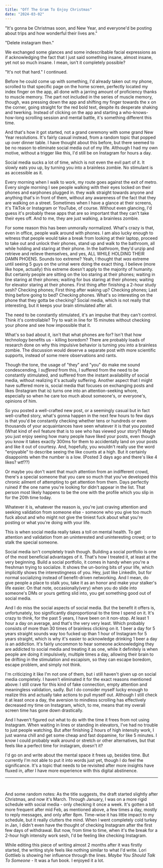 ```yaml
---
title: "Off The Gram To Enjoy Christmas"
date: "2024-03-02"
---
```


"It's gonna be Christmas soon, and New Year, and everyone'd be posting about trips and how wonderful their lives are."

"Delete instagram then."

We exchanged some glances and some indescribable facial expressions as if acknowledging the fact that I just said something insane, almost insane, yet not so much insane. I mean, isn't it completely possible?

"It's not that hard." I continued.

Before he could come up with something, I'd already taken out my phone, scrolled to that specific page on the home screen, perfectly located my index finger on the app, all done with a jarring amount of proficiency thanks to muscle memory. The part not included in the series of muscle memory, though, was pressing down the app and shifting my finger towards the x on the corner, going straight for the red bold text, despite its desperate shaking and twerking. Instead of clicking on the app and starting a who-knows-how-long scrolling session and mental battle, it's something different this time.



And that's how it got started, not a grand ceremony with some grand New Year resolutions. It's fairly casual instead, from a random topic that popped up over dinner table. I have thought about this before, but there seemed to be no reason to eliminate social media out of my life. Although I had my own motive, without a trigger like this, I'd still be on Instagram for hours a day.

Social media sucks a lot of time, which is not even the evil part of it. It slowly eats you up, by turning you into a brainless zombie. No stimulant is as accessible as it.

Every morning when I walk to work, my route goes against the exit of metro. Every single morning I see people walking with their eyes locked on their phones and earphones plugged in. they walk straight towards anyone and anything that's in front of them, without any awareness of the fact that they are walking on a street. Sometimes when I have a glance at their screens, it's TikTok or Instagram or YouTube, of course. Without even glancing, I'd guess it's probably these apps that are so important that they can't take their eyes off. And to me, they are just walking, a brainless zombie.

For some reason this has been unmorally normalized. What's crazy is that, even in office, people walk around with phones. I am also lucky enough to witness that people would take a break from looking at their laptop, proceed to take out and unlock their phones, stand up and walk to the bathroom, all while holding and staring at their phone. In the bathroom, they'd unzip and retrieve and relieve themselves, and yes, ALL WHILE HOLDING THEIR DAMN PHOENS. Sounds too extreme? Yeah, I thought that *was* extreme until seeing 5 guys on the urinal were doing the exact thing. I believe (more like hope, actually) this extreme doesn't apply to the majority of humanity. But certainly people are sitting on the loo staring at their phones; waiting in line staring at their phones; waiting for bus staring at their phones; waiting for elevator staring at their phones. First thing after finishing a 2-hour study sesh? Checking phones; First thing after waking up? Checking phones; Last thing before going to bed? Checking phones. What's so interesting on the phone that they gotta be checking? Social media, which is not really that interesting, but it keeps your brain stimulated after all.

The need to be constantly stimulated, it's an impulse that they can't control. Think it's controllable? Try to wait in line for 15 minutes without checking your phone and see how impossible that it.

What's so bad about it, isn't that what phones are for? Isn't that how technology benefits us - killing boredom? There are probably loads of research done on why this impulsive behavior is turning you into a brainless zombie. The discussion would deserve a separate post with more scientific supports, instead of some mere observations and rants. 


Though the tone, the usage of "they" and "you" do make me sound condescending, I *suffered* from this, I suffered from the need to be constantly stimulated, and suffered from the instant availability of social media, without realizing it's actually suffering. Another aspect that I might have suffered more is, social media that focuses on exchanging posts and likes (Instagram that is) turns one into an attention-seeking whore, especially so when he care too much about someone's, or everyone's, opinions of him.


So you posted a well-crafted new post, or a seemingly casual but in fact well-crafted story, what's gonna happen in the next few hours to few days is that you'd be constantly checking whether tens or hundreds or even thousands of your acquaintances have seen whatever it is that you posted (What kind of evil feature that is to see who has viewed your story?) Maybe you just enjoy seeing how many people have liked your posts, even though you know it takes exactly 300ms for them to accidentally land on your posts and like it out of courtesy. And, hopefully, you wouldn't really use the word "enjoyable" to describe seeing the like counts at a high. But it certainly disappoints when the number is a low. (Posted 3 days ago and there's like 4 likes? wtf??)

Or maybe you don't want that much attention from an indifferent crowd, there's a special someone that you care so much that you've developed this chronic ailment of attempting to get attention from them. Days perfectly ruined if the one name you're looking for didn't appear in the list. That person most likely happens to be the one with the profile which you slip in for the 20th time today.

Whatever it is, whatever the reason is, you're just craving attention and seeking validation from someone else - someone who you give too much fuck about and who might not give the tiniest fuck about what you're posting or what you're doing with your life.

This is when social media really takes a toll on mental health. To get attention and validation from an uninterested and uninteresting crowd; or to stalk the special someone.


Social media isn't completely trash though. Building a social portfolio is one of the most beneficial advantages of it. That's how I treated it, at least at the very beginning. Build a social portfolio, it comes in handy when you're a freshman trying to socialize. It shows the un-boring bits of your life, which implicitly shows the interestingness of you. Hey, just like LinkedIn, but for normal socializing instead of benefit-driven networking. And I mean, do give people a place to stalk you, take it as an honor and make your stalker's life easier. On that note, occasionally(very) when you do slide into someone's DMs or yours getting slid into, you get something good out of social media.

And I do miss the social aspects of social media. But the benefit it offers is, unfortunately, too significantly disproportional to the time I spend on it. It's crazy to think, for the past 5 years, I have been on it non-stop. At least 1 hour a day on average, and that's the very very least. Which probably consists of more than 30 times of brainless clicking on it. 1 beer a day for 5 years straight sounds way too fucked up than 1 hour of Instagram for 5 years straight, which is why it's easier to acknowledge drinking 1 beer a day is an addiction. It's fairly uncommon to hear someone acknowledging they are addicted to social media and treating it as one, while it definitely is when people are doing it impulsively, multiple times a day, allowing their brain to be drifting in the stimulation and escapism, so they can escape boredom, escape problem, and simply not think.


I'm criticizing it like I'm not one of them, but i still haven't given up on social media completely. I haven't eliminated it for the exact reasons mentioned above: I still crave for this kind of fake connection, empty attention and meaningless validation, sadly. But I do consider myself lucky enough to realize this and actually take actions to pull myself out. Although I still check it at least once a day, the aversion to mindless scrolling has effectively decreased my time on Instagram, which, to me, means that my overall screen time has gone down drastically.

And I haven't figured out what to do with the time it frees from not using Instagram. When waiting in lines or standing in elevators, I've had no trouble to just people watching. But after finishing 2 hours of high intensity work, I just wanna chill and get some cheap and fast dopamine, for like 5 minutes. I know I could probably walk around or stretch or other alternatives, but that feels like a perfect time for instagram, doesn't it? 

I'd go on and write about the mental space it frees up, besides time. But currently I'm not able to put it into words just yet, though I do feel the significance. It's a topic that needs to be revisited after more insights have fluxed in, after I have more experience with this digital abstinence.

---

<br />

And some random notes:
As the title suggests, the draft started slightly after Christmas, and now it's March. Through January, I was on a more rigid schedule with social media - only checking it once a week. It's gotten a bit more frequent after mid Feb, as mentioned above, a few times a day, mostly to reply messages, and only after 8pm. Time-wise it has little impact to my schedule, but it really clutters the mind. When I went completely cold turkey in Jan, I didn't even have the thought of checking Instagram after the first few days of withdrawal. But now, from time to time, when it's the break for a 2-hour high intensity work sesh, I'd be feeling like checking Instagram.

While editing this piece of writing almost 2 months after it was firstly started, the writing style feels like nothing similar to what I'd write. Lori Gottlieb is showing her influence through the lines. *Maybe You Should Talk To Someone* - It was a fun book. I enjoyed it a lot.
 

